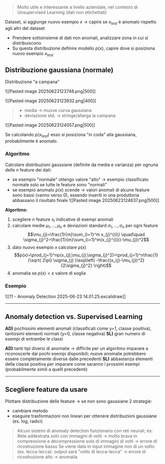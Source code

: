 > Molto utile e interessante a livello aziendale, nel contesto di Unsupervised Learning (dati non etichettati)

Dataset, si aggiunge nuovo esempio $x_{\text{}}$ -> capire se $x_{test}$ è anomalo rispetto agli altri del dataset

- Prendere sottoinsieme di dati non anomali, analizzare zona in cui si distribuiscono
- Su questa distribuzione definire modello $p(x)$, capire dove si posiziona nuovo esempio $x_{test}$

## Distribuzione gaussiana (normale)
Distribuzione "a campana"

![[Pasted image 20250623123748.png|500]]

![[Pasted image 20250623123932.png|400]]
> - media -> muove curva gaussiana 
> - deviazione std. -> stringe/allarga la campana

![[Pasted image 20250623124057.png|500]]

Se calcolando $p(x_{test})$ esso si posiziona "in coda" alla gaussiana, probabilmente è anomalo.

### Algoritmo
Calcolare distribuzioni gaussiane (definite da media e varianza) per ognuna delle $n$ feature dei dati:
- se esempio "normale" ottengo valore "alto" -> esempio classificato normale solo se tutte le feature sono "normali"
- se esempio anomalo $p(x)$ scende -> valori anomali di alcune feature sono bassi (vanno verso 0), essendo inseriti in una produttoria abbassano il risultato finale
![[Pasted image 20250623124637.png|500]]

**Algoritmo:**
1. scegliere $n$ feature $x_{i}$ indicative di esempi anomali
2. calcolare medie $\mu_{1},\dots,\mu_{n}$ e deviazioni standard $\sigma_{1},\dots,\sigma_{n}$ per ogni feature $$\mu_{j}=\frac{1}{m}\sum_{i=1}^m x_{j}^{(i)} \quad\quad \sigma_{j}^2=\frac{1}{m}\sum_{i=1}^m(x_{j}^{(i)}-\mu_{j})^2$$
3. dato nuovo esempio $x$ calcolare $p(x)$ $$p(x)=\prod_{j=1}^np(x_{j};\mu_{j};\sigma_{j}^2)=\prod_{j=1}^n\frac{1}{\sqrt{ 2\pi} \sigma_{j} }\exp\left( -\frac{(x_{j}-\mu_{j})^2}{2\sigma_{j}^2} \right)$$
4. anomalia se $p(x)<\varepsilon$ valore di soglia

### Esempio
![[11 - Anomaly Detection 2025-06-23 14.01.25.excalidraw]]

***

## Anomaly detection vs. Supervised Learning
**AD)** pochissimi elementi anomali (classificati come y=1, classe positiva), tantissimi elementi normali (y=0, classe negativa) 
**SL)** gran numero di esempi di entrambe le classi

**AD)** tanti tipi diversi di anomalie -> difficile per un algoritmo imparare a riconoscerle dai pochi esempi disponibili; nuove anomalie potrebbero essere completamente diverse dalle precedenti
**SL)** abbastanza elementi della classe positiva per imparare come saranno i prossimi esempi (probabilmente simili a quelli precedenti)

***

## Scegliere feature da usare
Plottare distribuzione delle feature -> se non sono gaussiane 2 strategie:
- cambiare metodo 
- eseguire trasformazioni non lineari per ottenere distribuzioni gaussiane (es. log, radici)

> Alcuni sistemi di anomaly detection funzionano con reti neurali; es:
> Rete addestrata *solo* con immagini di volti -> molto brava in compressione e decompressione solo di immagini di volti -> errore di ricostruzione basso
> Se viene data in input immagine non di un volto (es. lecca-lecca): output sarà "volto di lecca-lecca" -> errore di ricostruzione alto -> anomalia

